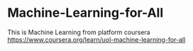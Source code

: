 # Machine-Learning-for-All
This is Machine Learning from platform coursera
https://www.coursera.org/learn/uol-machine-learning-for-all
